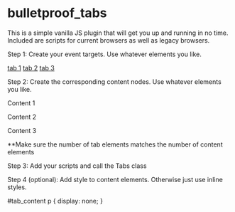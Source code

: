 # bulletproof_tabs
 This is a simple vanilla JS plugin that will get you up and running in no time. Included are scripts for current browsers as well as legacy browsers.

Step 1: Create your event targets. Use whatever elements you like.

<div id="tabs">
    <a href="javascript:void(0)">tab 1</a>
    <a href="javascript:void(0)">tab 2</a>
    <a href="javascript:void(0)">tab 3</a>
</div>

Step 2: Create the corresponding content nodes. Use whatever elements you like.

<div id="tab_content">
    <p>Content 1</p>
    <p>Content 2</p>
    <p>Content 3</p>
</div>

**Make sure the number of tab elements matches the number of content elements

Step 3: Add your scripts and call the Tabs class

<script type="text/javascript" src="./current_browsers/tabs.js"></script>
<script type="text/javascript">
    const tabs = new Tabs("#tabs a", "#tab_content p"); //use the selectors you chose from steps 1 and 2.
</script>

<!--Legacy Browsers / supports IE 9 and up
<script type="text/javascript" src="./legacy_browsers/tabs_legacy.js"></script>
<script type="text/javascript">
    tabs.define("#tabs a", "#tab_content p");
</script>-->

Step 4 (optional): Add style to content elements. Otherwise just use inline styles.

#tab_content p {
    display: none;
}
